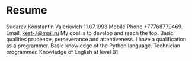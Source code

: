 Resume
==========

Sudarev Konstantin Valerievich 11.07.1993
Mobile Phone +77768779469. Email: kest-7@mail.ru
My goal is to develop and reach the top. Basic qualities prudence, perseverance and attentiveness.
I have a qualification as a programmer. Basic knowledge of the Python language.
Technician programmer.
Knowledge of English at level B1
